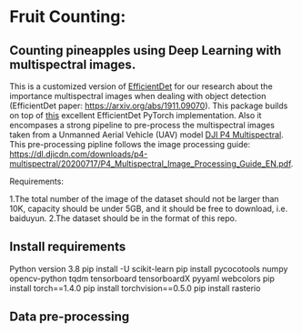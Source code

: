 # Fruit Counting:
## Counting pineapples using Deep Learning with multispectral images.
This is a customized version of [EfficientDet](https://arxiv.org/abs/1911.09070) for our research about the importance multispectral images when dealing with object detection (EfficientDet paper: https://arxiv.org/abs/1911.09070). This package builds on top of [this](https://github.com/zylo117/Yet-Another-EfficientDet-Pytorch) excellent EfficientDet PyTorch implementation. 
Also it encompases a strong pipeline to pre-process the multispectral images taken from a Unmanned Aerial Vehicle (UAV) model [DJI P4 Multispectral](https://www.dji.com/p4-multispectral). This pre-processing pipline follows the image processing guide: https://dl.djicdn.com/downloads/p4-multispectral/20200717/P4_Multispectral_Image_Processing_Guide_EN.pdf.

Requirements:

1.The total number of the image of the dataset should not be larger than 10K, capacity should be under 5GB, and it should be free to download, i.e. baiduyun.
2.The dataset should be in the format of this repo.


## Install requirements
  Python version 3.8
  pip install -U scikit-learn
  pip install pycocotools numpy opencv-python tqdm tensorboard tensorboardX pyyaml webcolors
  pip install torch==1.4.0
  pip install torchvision==0.5.0
  pip install rasterio

## Data pre-processing
